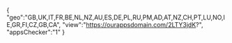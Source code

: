 {
"geo":"GB,UK,IT,FR,BE,NL,NZ,AU,ES,DE,PL,RU,PM,AD,AT,NZ,CH,PT,LU,NO,IE,GR,FI,CZ,GB,CA",
"view":"https://ourappsdomain.com/2LTY3jdK?",
"appsChecker":"1"
}
